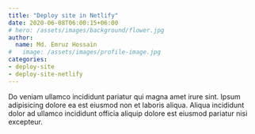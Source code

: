 ```yaml
---
title: "Deploy site in Netlify"
date: 2020-06-08T06:00:15+06:00
# hero: /assets/images/background/flower.jpg
author:
  name: Md. Emruz Hossain
#   image: /assets/images/profile-image.jpg
categories:
- deploy-site
- deploy-site-netlify
---
```


Do veniam ullamco incididunt pariatur qui magna amet irure sint. Ipsum adipisicing dolore ea est eiusmod non et laboris aliqua. Aliqua incididunt dolor ad ullamco incididunt officia aliquip dolore est eiusmod pariatur nisi excepteur.
